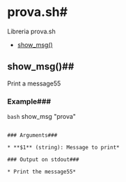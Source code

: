 # prova.sh# 

Libreria prova.sh

* [show_msg()](#showmsg)


## show_msg()## 

Print a message55

### Example### 

```bash```
show_msg "prova"
```

### Arguments### 

* **$1** (string): Message to print* 

### Output on stdout### 

* Print the message55* 

